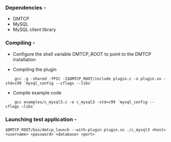 ### Dependencies -

- DMTCP
- MySQL
- MySQL client library

### Compiling -

- Configure the shell variable DMTCP_ROOT to point to the DMTCP installation

- Compiling the plugin
```
    gcc -g -shared -fPIC -I$DMTCP_ROOT/include plugin.c -o plugin.so -std=c99 `mysql_config --cflags --libs`
```
- Compile example code
```
    gcc examples/c_mysql3.c -o c_mysql3 -std=c99 `mysql_config --cflags –libs`
```
### Launching test application -

    $DMTCP_ROOT/bin/dmtcp_launch --with-plugin plugin.so ./c_mysql3 <host> <username> <password> <database> <port>
